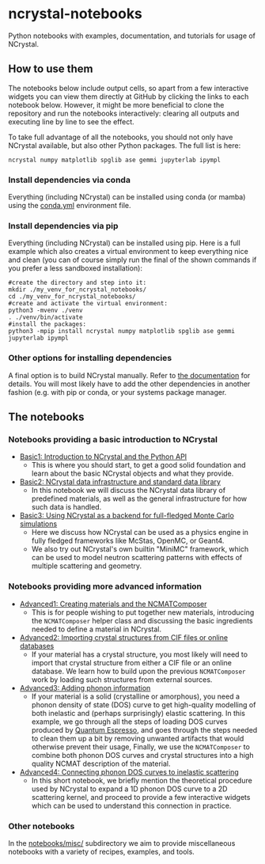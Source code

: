 # ncrystal-notebooks

Python notebooks with examples, documentation, and tutorials for usage of NCrystal.

## How to use them

The notebooks below include output cells, so apart from a few interactive widgets you can view them directly at GitHub by clicking the links to each notebook below. However, it might be more beneficial to clone the repository and run the notebooks interactively: clearing all outputs and executing line by line to see the effect.

To take full advantage of all the notebooks, you should not only have NCrystal available, but also other Python packages. The full list is here:

```
ncrystal numpy matplotlib spglib ase gemmi jupyterlab ipympl
```

### Install dependencies via conda

Everything (including NCrystal) can be installed using conda (or mamba) using the [conda.yml](conda.yml) environment file.

### Install dependencies via pip

Everything (including NCrystal) can be installed using pip. Here is a full example which also creates a virtual environment to keep everything nice and clean (you can of course simply run the final of the shown commands if you prefer a less sandboxed installation):

```
#create the directory and step into it:
mkdir ./my_venv_for_ncrystal_notebooks/
cd ./my_venv_for_ncrystal_notebooks/
#create and activate the virtual environment:
python3 -mvenv ./venv
. ./venv/bin/activate
#install the packages:
python3 -mpip install ncrystal numpy matplotlib spglib ase gemmi jupyterlab ipympl
```

### Other options for installing dependencies

A final option is to build NCrystal manually. Refer to [the documentation](https://github.com/mctools/ncrystal/wiki/Get-NCrystal) for details. You will most likely have to add the other dependencies in another fashion (e.g. with pip or conda, or your systems package manager.

## The notebooks

### Notebooks providing a basic introduction to NCrystal


* [Basic1: Introduction to NCrystal and the Python API](notebooks/ncrystal1_basic_01_Introduction_and_Python_API.ipynb)
  * This is where you should start, to get a good solid foundation and learn about the basic NCrystal objects and what they provide.
* [Basic2: NCrystal data infrastructure and standard data library](notebooks/ncrystal1_basic_02_Data_Infrastructure_and_StdDataLib.ipynb)
  * In this notebook we will discuss the NCrystal data library of predefined materials, as well as the general infrastructure for how such data is handled.
* [Basic3: Using NCrystal as a backend for full-fledged Monte Carlo simulations](notebooks/ncrystal1_basic_03_NCrystal_in_other_apps_and_builtin_MiniMC.ipynb)
  * Here we discuss how NCrystal can be used as a physics engine in fully fledged frameworks like McStas, OpenMC, or Geant4.
  * We also try out NCrystal's own builtin "MiniMC" framework, which can be used to model neutron scattering patterns with effects of multiple scattering and geometry.

### Notebooks providing more advanced information

* [Advanced1: Creating materials and the NCMATComposer](notebooks/ncrystal2_advanced_01_Creating_materials_and_the_NCMATComposer.ipynb)
  * This is for people wishing to put together new materials, introducing the `NCMATComposer` helper class and discussing the basic ingredients needed to define a material in NCrystal.
* [Advanced2: Importing crystal structures from CIF files or online databases](notebooks/ncrystal2_advanced_02_Import_crystal_structure_from_CIF_or_databases.ipynb)
  * If your material has a crystal structure, you most likely will need to import that crystal structure from either a CIF file or an online database. We learn how to build upon the previous `NCMATComposer` work by loading such structures from external sources.
* [Advanced3: Adding phonon information](notebooks/ncrystal2_advanced_03_Add_phonon_info_with_PhononDOSAnalyser_with_QuantumEspresso_example.ipynb)
  * If your material is a solid (crystalline or amorphous), you need a phonon density of state (DOS) curve to get high-quality modelling of both inelastic and (perhaps surprisingly) elastic scattering. In this example, we go through all the steps of loading DOS curves produced by [Quantum Espresso](https://www.quantum-espresso.org/), and goes through the steps needed to clean them up a bit by removing unwanted artifacts that would otherwise prevent their usage, Finally, we use the `NCMATComposer` to combine both phonon DOS curves and crystal structures into a high quality NCMAT description of the material.
* [Advanced4: Connecting phonon DOS curves to inelastic scattering ](notebooks/ncrystal2_advanced_04_VDOS2KNL_Connecting_phonons_to_inelastic_scattering.ipynb)
  * In this short notebook, we briefly mention the theoretical procedure used by NCrystal to expand a 1D phonon DOS curve to a 2D scattering kernel, and proceed to provide a few interactive widgets which can be used to understand this connection in practice.

### Other notebooks

In the [notebooks/misc/](notebooks/misc/) subdirectory we aim to provide miscellaneous notebooks with a variety of recipes, examples, and tools.
